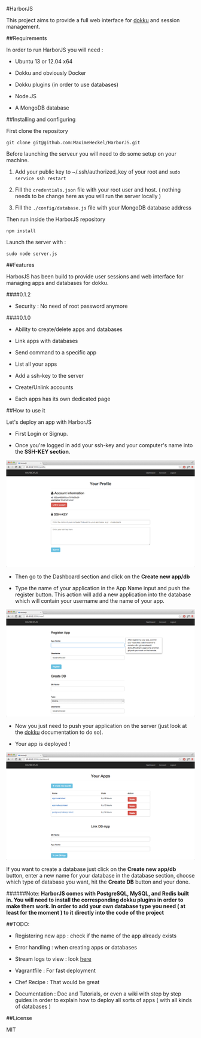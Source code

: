 #HarborJS

This project aims to provide a full web interface for [dokku](https://github.com/progrium/dokku) and session management.

##Requirements

In order to run HarborJS you will need :

- Ubuntu 13 or 12.04 x64 

- Dokku and obviously Docker

- Dokku plugins (in order to use databases)

- Node.JS

- A MongoDB database 


##Installing and configuring


First clone the repository

```
git clone git@github.com:MaximeHeckel/HarborJS.git
```

Before launching the serveur you will need to do some setup on your machine.

1. Add your public key to ~/.ssh/authorized_key of your root and <code>sudo service ssh restart</code>

2. Fill the <code>credentials.json</code> file with your root user and host. ( nothing needs to be change here as you will run the server locally )

3. Fill the <code>./config/database.js</code> file with your MongoDB database address


Then run inside the HarborJS repository

```
npm install 

```


Launch the server with : 

```
sudo node server.js
```

##Features


HarborJS has been build to provide user sessions and web interface for managing apps and databases for dokku.

####0.1.2

- Security :  No need of root password anymore

####0.1.0

- Ability to create/delete apps and databases

- Link apps with databases

- Send command to a specific app

- List all your apps

- Add a ssh-key to the server

- Create/Unlink accounts

- Each apps has its own dedicated page


##How to use it


Let's deploy an app with HarborJS

- First Login or Signup. 

- Once you're logged in add your ssh-key and your computer's name into the **SSH-KEY section**.

<img src="/public/img/HarborJS.png">

- Then go to the Dashboard section and click on the **Create new app/db** 

- Type the name of your application in the App Name input
and push the register button. This action will add a new application into the database which will contain your username and the name of your app.

<img src="/public/img/HarborJS2.png">

- Now you just need to push your application on the server (just look at the [dokku](https://github.com/progrium/dokku) documentation to do so).

- Your app is deployed !

<img src="/public/img/HarborJS3.png">


If you want to create a database just click on the **Create new app/db** button, enter a new name for your database in the database section, choose which type of database you want, hit the **Create DB** button and your done.


######Note: 
<strong>HarborJS comes with PostgreSQL, MySQL, and Redis built in. You will need to install the corresponding dokku plugins in order to make them work. In order to add your own database type you need ( at least for the moment ) to it directly into the code of the project</strong> 

##TODO:


- Registering new app : check if the name of the app already exists

- Error handling : when creating apps or databases

- Stream logs to view : look [here](http://stackoverflow.com/questions/22594313/docker-api-show-container-logs-in-a-webpage)

- Vagrantfile : For fast deployment

- Chef Recipe : That would be great

- Documentation : Doc and Tutorials, or even a wiki with step by step guides in order to explain how to deploy all sorts of apps ( with all kinds of databases )


##License

MIT
